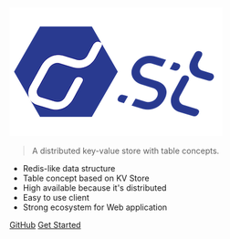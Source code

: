 ![logo](res/dst_logo_min.png)

> A distributed key-value store with table concepts.

- Redis-like data structure
- Table concept based on KV Store
- High available because it's distributed
- Easy to use client
- Strong ecosystem for Web application

[GitHub](https://github.com/dst-project/dst)
[Get Started](#quick-start)
